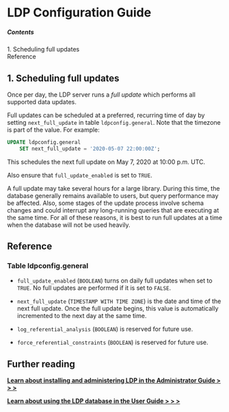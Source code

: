 LDP Configuration Guide
=======================

##### Contents  
1\. Scheduling full updates  
Reference


1\. Scheduling full updates
---------------------------

Once per day, the LDP server runs a _full update_ which performs all
supported data updates.

Full updates can be scheduled at a preferred, recurring time of day by
setting `next_full_update` in table `ldpconfig.general`.  Note that
the timezone is part of the value.  For example:

```sql
UPDATE ldpconfig.general
    SET next_full_update = '2020-05-07 22:00:00Z';
```

This schedules the next full update on May 7, 2020 at 10:00 p.m. UTC.

Also ensure that `full_update_enabled` is set to `TRUE`.

A full update may take several hours for a large library.  During this
time, the database generally remains available to users, but query
performance may be affected.  Also, some stages of the update process
involve schema changes and could interrupt any long-running queries
that are executing at the same time.  For all of these reasons, it is
best to run full updates at a time when the database will not be used
heavily.


Reference
---------

### Table ldpconfig.general

* `full_update_enabled` (`BOOLEAN`) turns on daily full updates when
  set to `TRUE`.  No full updates are performed if it is set to
`FALSE`.

* `next_full_update` (`TIMESTAMP WITH TIME ZONE`) is the date and time
  of the next full update.  Once the full update begins, this value is
automatically incremented to the next day at the same time.

* `log_referential_analysis` (`BOOLEAN`) is reserved for future use.

* `force_referential_constraints` (`BOOLEAN`) is reserved for future
  use.


Further reading
---------------

[__Learn about installing and administering LDP in the Administrator Guide > > >__](Admin_Guide.md)

[__Learn about using the LDP database in the User Guide > > >__](User_Guide.md)


